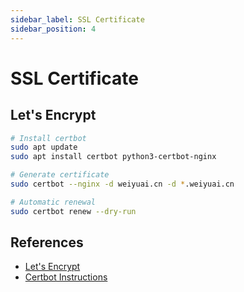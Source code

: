 ```yaml
---
sidebar_label: SSL Certificate
sidebar_position: 4
---
```


# SSL Certificate

## Let's Encrypt

```bash
# Install certbot
sudo apt update
sudo apt install certbot python3-certbot-nginx

# Generate certificate
sudo certbot --nginx -d weiyuai.cn -d *.weiyuai.cn

# Automatic renewal
sudo certbot renew --dry-run
```

## References

- [Let's Encrypt](https://letsencrypt.org/)
- [Certbot Instructions](https://certbot.eff.org/instructions?ws=nginx&os=ubuntufocal)
